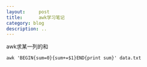 ```yaml
---
layout:     post
title:      awk学习笔记
category: blog
description: ..
---
```



awk求某一列的和

	awk 'BEGIN{sum=0}{sum+=$1}END{print sum}' data.txt

